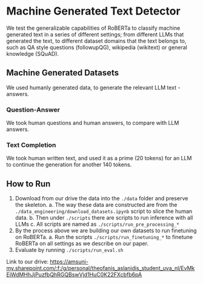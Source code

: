 # Machine Generated Text Detector

We test the generalizable capabilities of RoBERTa to classify machine generated text in a series of different settings; from different LLMs that generated the text, to different dataset domains that the text belongs to, such as QA style questions (followupQG), wikipedia (wikitext) or general knowledge (SQuAD).

## Machine Generated Datasets

We used humanly generated data, to generate the relevant LLM text - answers.

### Question-Answer
We took human questions and human answers, to compare with LLM answers.

### Text Completion
We took human written text, and used it as a prime (20 tokens) for an LLM to continue the generation for another 140 tokens.

## How to Run
1. Download from our drive the data into the `./data` folder and preserve the skeleton.
    a. The way these data are constructed are from the `./data_engineering/download_datasets.ipynb` script to slice the human data.
    b. Then under `./scripts` there are scripts to run inference with all LLMs
    c. All scripts are named as `./scripts/run_pre_processing_*`
2. By the process above we are building our own datasets to run finetuning on RoBERTa.
    a. Run the scripts `./scripts/run_finetuning_*` to finetune RoBERTa on all settings as we describe on our paper.
3. Evaluate by running `./scripts/run_eval.sh`

Link to our drive: https://amsuni-my.sharepoint.com/:f:/g/personal/theofanis_aslanidis_student_uva_nl/EvMkEjWdMHhJjPuzfbQhRGQBswVjd1HuC0K22FXcbfb6pA 
